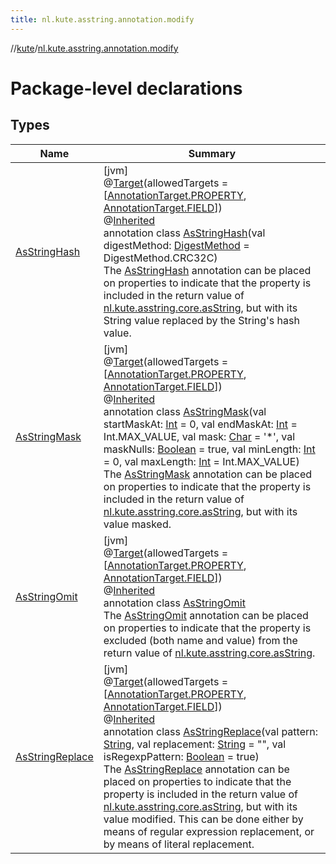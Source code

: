 ```yaml
---
title: nl.kute.asstring.annotation.modify
---
```

//[kute](../../index.html)/[nl.kute.asstring.annotation.modify](index.html)



# Package-level declarations



## Types


| Name | Summary |
|---|---|
| [AsStringHash](-as-string-hash/index.html) | [jvm]<br>@[Target](https://kotlinlang.org/api/latest/jvm/stdlib/kotlin.annotation/-target/index.html)(allowedTargets = [[AnnotationTarget.PROPERTY](https://kotlinlang.org/api/latest/jvm/stdlib/kotlin.annotation/-annotation-target/-p-r-o-p-e-r-t-y/index.html), [AnnotationTarget.FIELD](https://kotlinlang.org/api/latest/jvm/stdlib/kotlin.annotation/-annotation-target/-f-i-e-l-d/index.html)])<br>@[Inherited](https://docs.oracle.com/javase/8/docs/api/java/lang/annotation/Inherited.html)<br>annotation class [AsStringHash](-as-string-hash/index.html)(val digestMethod: [DigestMethod](../nl.kute.hashing/-digest-method/index.html) = DigestMethod.CRC32C)<br>The [AsStringHash](-as-string-hash/index.html) annotation can be placed on properties to indicate that the property is included in the return value of [nl.kute.asstring.core.asString](../nl.kute.asstring.core/as-string.html), but with its String value replaced by the String's hash value. |
| [AsStringMask](-as-string-mask/index.html) | [jvm]<br>@[Target](https://kotlinlang.org/api/latest/jvm/stdlib/kotlin.annotation/-target/index.html)(allowedTargets = [[AnnotationTarget.PROPERTY](https://kotlinlang.org/api/latest/jvm/stdlib/kotlin.annotation/-annotation-target/-p-r-o-p-e-r-t-y/index.html), [AnnotationTarget.FIELD](https://kotlinlang.org/api/latest/jvm/stdlib/kotlin.annotation/-annotation-target/-f-i-e-l-d/index.html)])<br>@[Inherited](https://docs.oracle.com/javase/8/docs/api/java/lang/annotation/Inherited.html)<br>annotation class [AsStringMask](-as-string-mask/index.html)(val startMaskAt: [Int](https://kotlinlang.org/api/latest/jvm/stdlib/kotlin/-int/index.html) = 0, val endMaskAt: [Int](https://kotlinlang.org/api/latest/jvm/stdlib/kotlin/-int/index.html) = Int.MAX_VALUE, val mask: [Char](https://kotlinlang.org/api/latest/jvm/stdlib/kotlin/-char/index.html) = '*', val maskNulls: [Boolean](https://kotlinlang.org/api/latest/jvm/stdlib/kotlin/-boolean/index.html) = true, val minLength: [Int](https://kotlinlang.org/api/latest/jvm/stdlib/kotlin/-int/index.html) = 0, val maxLength: [Int](https://kotlinlang.org/api/latest/jvm/stdlib/kotlin/-int/index.html) = Int.MAX_VALUE)<br>The [AsStringMask](-as-string-mask/index.html) annotation can be placed on properties to indicate that the property is included in the return value of [nl.kute.asstring.core.asString](../nl.kute.asstring.core/as-string.html), but with its value masked. |
| [AsStringOmit](-as-string-omit/index.html) | [jvm]<br>@[Target](https://kotlinlang.org/api/latest/jvm/stdlib/kotlin.annotation/-target/index.html)(allowedTargets = [[AnnotationTarget.PROPERTY](https://kotlinlang.org/api/latest/jvm/stdlib/kotlin.annotation/-annotation-target/-p-r-o-p-e-r-t-y/index.html), [AnnotationTarget.FIELD](https://kotlinlang.org/api/latest/jvm/stdlib/kotlin.annotation/-annotation-target/-f-i-e-l-d/index.html)])<br>@[Inherited](https://docs.oracle.com/javase/8/docs/api/java/lang/annotation/Inherited.html)<br>annotation class [AsStringOmit](-as-string-omit/index.html)<br>The [AsStringOmit](-as-string-omit/index.html) annotation can be placed on properties to indicate that the property is excluded (both name and value) from the return value of [nl.kute.asstring.core.asString](../nl.kute.asstring.core/as-string.html). |
| [AsStringReplace](-as-string-replace/index.html) | [jvm]<br>@[Target](https://kotlinlang.org/api/latest/jvm/stdlib/kotlin.annotation/-target/index.html)(allowedTargets = [[AnnotationTarget.PROPERTY](https://kotlinlang.org/api/latest/jvm/stdlib/kotlin.annotation/-annotation-target/-p-r-o-p-e-r-t-y/index.html), [AnnotationTarget.FIELD](https://kotlinlang.org/api/latest/jvm/stdlib/kotlin.annotation/-annotation-target/-f-i-e-l-d/index.html)])<br>@[Inherited](https://docs.oracle.com/javase/8/docs/api/java/lang/annotation/Inherited.html)<br>annotation class [AsStringReplace](-as-string-replace/index.html)(val pattern: [String](https://kotlinlang.org/api/latest/jvm/stdlib/kotlin/-string/index.html), val replacement: [String](https://kotlinlang.org/api/latest/jvm/stdlib/kotlin/-string/index.html) = &quot;&quot;, val isRegexpPattern: [Boolean](https://kotlinlang.org/api/latest/jvm/stdlib/kotlin/-boolean/index.html) = true)<br>The [AsStringReplace](-as-string-replace/index.html) annotation can be placed on properties to indicate that the property is included in the return value of [nl.kute.asstring.core.asString](../nl.kute.asstring.core/as-string.html), but with its value modified. This can be done either by means of regular expression replacement, or by means of literal replacement. |

